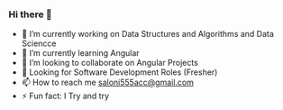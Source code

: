 ### Hi there 👋
- 🔭 I’m currently working on Data Structures and Algorithms and Data Sciencce
- 🌱 I’m currently learning Angular
- 👯 I’m looking to collaborate on Angular Projects
- 💬 Looking for Software Development Roles (Fresher)
- 📫 How to reach me saloni555acc@gmail.com
- ⚡ Fun fact: I Try and try
<!--
**saloni125/saloni125** is a ✨ _special_ ✨ repository because its `README.md` (this file) appears on your GitHub profile.

###Here are some ideas to get you started:

- 🔭 I’m currently working on Data Structures and Algorithms and Data Sciencce
- 🌱 I’m currently learning Angular
- 👯 I’m looking to collaborate on Angular Projects
- 🤔 I’m looking for help with ...
- 💬 Ask me about ...
- 📫 How to reach me saloni555acc@gmail.com
- 😄 Pronouns: ...
- ⚡ Fun fact: I Try and never lok back
-->
